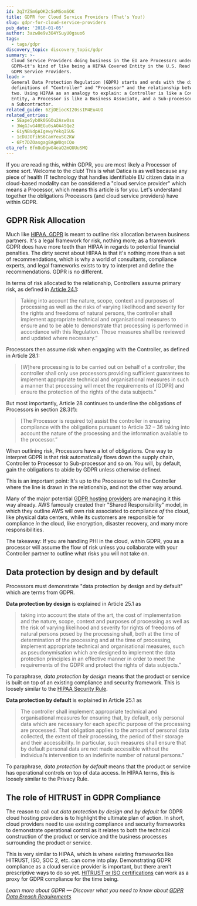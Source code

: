 ```yaml
---
id: 2qIYZSmGpOK2cSoMSomSOK
title: GDPR for Cloud Service Providers (That's You!)
slug: gdpr-for-cloud-service-providers
pub_date: '2018-01-05'
author: 3azwOe9v3O4YSuyU0gsuo6
tags:
  - tags/gdpr
discovery_topic: discovery_topic/gdpr
summary: >-
  Cloud Service Providers doing business in the EU are Processors under
  GDPR—it's kind of like being a HIPAA Covered Entity in the U.S. Read more on
  GDPR Service Providers.
lead: >
  General Data Protection Regulation (GDPR) starts and ends with the different
  definitions of "Controller" and "Processor" and the relationship between the
  two. Using HIPAA as an analogy to explain: a Controller is like a Covered
  Entity, a Processor is like a Business Associate, and a Sub-processor is like
  a Subcontractor.
related_guide: 6ZjDEiocKI20ssIM4Eu4UO
related_entries:
  - 5Eape5yb0k0SGOu2Asw0ss
  - 3WgGJvG40EGu0sAOA4SQe2
  - 6iyNBVdpAIgewyYekqISUG
  - 1cDUJOfihS6CamYeuSG2KW
  - 6Ft7DZOasgag8AgW0qsCQo
cta_ref: 6fm8uDgwG4eaQ2mQUUuSMQ
---
```

If you are reading this, within GDPR, you are most likely a Processor of some sort. Welcome to the club! This is what Datica is as well because any piece of health IT technology that handles identifiable EU citizen data in a cloud-based modality can be considered a "cloud service provider" which means a Processor, which means this article is for you. Let's understand together the obligations Processors (and cloud service providers) have within GDPR.

## GDPR Risk Allocation

Much like [HIPAA, GDPR](https://datica.com/blog/how-does-gdpr-compare-to-hipaa/) is meant to outline risk allocation between business partners. It's a legal framework for risk, nothing more; as a framework GDPR does have more teeth than HIPAA in regards to potential financial penalties. The dirty secret about HIPAA is that it's nothing more than a set of recommendations, which is why a world of consultants, compliance experts, and legal frameworks exists to try to interpret and define the recommendations. GDPR is no different.

In terms of risk allocated to the relationship, Controllers assume primary risk, as defined in [Article 24.1](https://www.eugdpr.org/the-regulation.html):

> Taking into account the nature, scope, context and purposes of processing as well as the risks of varying likelihood and severity for the rights and freedoms of natural persons, the controller shall implement appropriate technical and organisational measures to ensure and to be able to demonstrate that processing is performed in accordance with this Regulation. Those measures shall be reviewed and updated where necessary.” 

Processors then assume risk when engaging with the Controller, as defined in Article 28.1:

> [W]here processing is to be carried out on behalf of a controller, the controller shall only use processors providing sufficient guarantees to implement appropriate technical and organisational measures in such a manner that processing will meet the requirements of [GDPR] and ensure the protection of the rights of the data subjects.”

But most importantly, Article 28 continues to underline the obligations of Processors in section 28.3(f):

> [The Processor is required to] assist the controller in ensuring compliance with the obligations pursuant to Article 32 – 36 taking into account the nature of the processing and the information available to the processor.”

When outlining risk, Processors have a lot of obligations. One way to interpret GDPR is that risk automatically flows down the supply chain, Controller to Processor to Sub-processor and so on. You will, by default, gain the obligations to abide by GDPR unless otherwise defined.

This is an important point: It's up to the Processor to tell the Controller where the line is drawn in the relationship, and not the other way around.

Many of the major potential [GDPR hosting providers](https://hackernoon.com/why-gdpr-compliance-is-difficult-in-the-cloud-9755867a3662) are managing it this way already. AWS famously created their "Shared Responsibility" model, in which they outline AWS will own risk associated to compliance _of_ the cloud, like physical data centers, while its customers are responsible for compliance _in_ the cloud, like encryption, disaster recovery, and many more responsibilities.

The takeaway: If you are handling PHI in the cloud, within GDPR, you as a processor will assume the flow of risk unless you collaborate with your Controller partner to outline what risks you will not take on.

## Data protection by design and by default

Processors must demonstrate "data protection by design and by default" which are terms from GDPR.

**Data protection by design** is explained in Article 25.1 as 

> taking into account the state of the art, the cost of implementation and the nature, scope, context and purposes of processing as well as the risk of varying likelihood and severity for rights of freedoms of natural persons posed by the processing shall, both at the time of determination of the processing and at the time of processing, implement appropriate technical and organisational measures, such as pseudonymisation which are designed to implement the data protection principles in an effective manner in order to meet the requirements of the GDPR and protect the rights of data subjects.”

To paraphrase, _data protection by design_ means that the product or service is built on top of an existing compliance and security framework. This is loosely similar to the [HIPAA Security Rule](https://datica.com/academy/the-hipaa-security-rule/).

**Data protection by default** is explained in Article 25.1 as

> The controller shall implement appropriate technical and organisational measures for ensuring that, by default, only personal data which are necessary for each specific purpose of the processing are processed. That obligation applies to the amount of personal data collected, the extent of their processing, the period of their storage and their accessibility. In particular, such measures shall ensure that by default personal data are not made accessible without the individual’s intervention to an indefinite number of natural persons."

To paraphrase, _data protection by default_ means that the product or service has operational controls on top of data access. In HIPAA terms, this is loosely similar to the Privacy Rule.

## The role of HITRUST in GDPR Compliance

The reason to call out _data protection by design and by default_ for GDPR cloud hosting providers is to highlight the ultimate plan of action. In short, cloud providers need to use existing compliance and security frameworks to demonstrate operational control as it relates to both the technical construction of the product or service and the business processes surrounding the product or service.

This is very similar to HIPAA, which is where existing frameworks like HITRUST, ISO, SOC 2, etc. can come into play. Demonstrating GDPR compliance as a cloud service provider is important, but there aren't prescriptive ways to do so yet. [HITRUST or ISO certifications](https://datica.com/blog/5-steps-to-hitrust-csf-certification/) can work as a proxy for GDPR compliance for the time being.

*Learn more about GDPR — Discover what you need to know about [GDPR Data Breach Requirements](https://datica.com/academy/gdpr-data-breach-requirements/)*
  